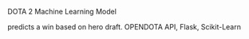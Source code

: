 DOTA 2 Machine Learning Model

predicts a win based on hero draft.
OPENDOTA API, Flask, Scikit-Learn

